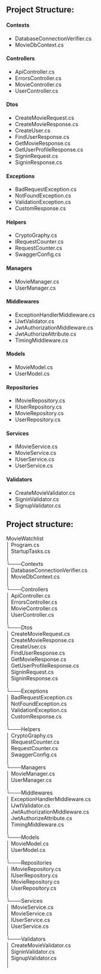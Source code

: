 ## Project Structure:

#### Contexts
* DatabaseConnectionVerifier.cs
* MovieDbContext.cs

#### Controllers
* ApiController.cs
* ErrorsController.cs
* MovieController.cs
* UserController.cs

#### Dtos
* CreateMovieRequest.cs
* CreateMovieResponse.cs
* CreateUser.cs
* FindUserResponse.cs
* GetMovieResponse.cs
* GetUserProfileResponse.cs
* SigninRequest.cs
* SigninResponse.cs

#### Exceptions
* BadRequestException.cs
* NotFoundException.cs
* ValidationException.cs
* CustomResponse.cs

#### Helpers
* CryptoGraphy.cs
* IRequestCounter.cs
* RequestCounter.cs
* SwaggerConfig.cs

#### Managers
* MovieManager.cs
* UserManager.cs

#### Middlewares
* ExceptionHandlerMiddleware.cs
* IJwtValidator.cs
* JwtAuthorizationMiddleware.cs
* JwtAuthorizeAttribute.cs
* TimingMiddleware.cs

#### Models
* MovieModel.cs
* UserModel.cs

#### Repositories
* IMovieRepository.cs
* IUserRepository.cs
* MovieRepository.cs
* UserRepository.cs

#### Services
* IMovieService.cs
* MovieService.cs
* IUserService.cs
* UserService.cs

#### Validators
* CreateMovieValidator.cs
* SigninValidator.cs
* SignupValidator.cs

## Project structure:

MovieWatchlist<br>
│ Program.cs<br>
│ StartupTasks.cs<br>
│<br>
└───Contexts<br>
│   DatabaseConnectionVerifier.cs<br>
│   MovieDbContext.cs<br>
│<br>
└───Controllers<br>
│   ApiController.cs<br>
│   ErrorsController.cs<br>
│   MovieController.cs<br>
│   UserController.cs<br>
│<br>
└───Dtos<br>
│   CreateMovieRequest.cs<br>
│   CreateMovieResponse.cs<br>
│   CreateUser.cs<br>
│   FindUserResponse.cs<br>
│   GetMovieResponse.cs<br>
│   GetUserProfileResponse.cs<br>
│   SigninRequest.cs<br>
│   SigninResponse.cs<br>
│<br>
└───Exceptions<br>
│   BadRequestException.cs<br>
│   NotFoundException.cs<br>
│   ValidationException.cs<br>
│   CustomResponse.cs<br>
│<br>
└───Helpers<br>
│   CryptoGraphy.cs<br>
│   IRequestCounter.cs<br>
│   RequestCounter.cs<br>
│   SwaggerConfig.cs<br>
│<br>
└───Managers<br>
│   MovieManager.cs<br>
│   UserManager.cs<br>
│<br>
└───Middlewares<br>
│   ExceptionHandlerMiddleware.cs<br>
│   IJwtValidator.cs<br>
│   JwtAuthorizationMiddleware.cs<br>
│   JwtAuthorizeAttribute.cs<br>
│   TimingMiddleware.cs<br>
│<br>
└───Models<br>
│   MovieModel.cs<br>
│   UserModel.cs<br>
│<br>
└───Repositories<br>
│   IMovieRepository.cs<br>
│   IUserRepository.cs<br>
│   MovieRepository.cs<br>
│   UserRepository.cs<br>
│<br>
└───Services<br>
│   IMovieService.cs<br>
│   MovieService.cs<br>
│   IUserService.cs<br>
│   UserService.cs<br>
│<br>
└───Validators<br>
│   CreateMovieValidator.cs<br>
│   SigninValidator.cs<br>
│   SignupValidator.cs<br>
│<br>
